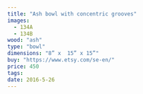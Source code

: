 ```yaml
---
title: "Ash bowl with concentric grooves"
images:
  - 134A
  - 134B
wood: "ash"
type: "bowl"
dimensions: "8” x  15” x 15”"
buy: "https://www.etsy.com/se-en/"
price: 450
tags:
date: 2016-5-26
---
```


